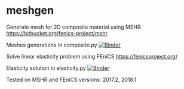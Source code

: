 # meshgen

Generate mesh for 2D composite material using MSHR https://bitbucket.org/fenics-project/mshr

Meshes generations in composite.py [![Binder](https://mybinder.org/badge.svg)](https://mybinder.org/v2/gh/petch/meshgen/master?filepath=composite.ipynb)

Solve linear elasticity problem using FEniCS https://fenicsproject.org/

Elasticity solution in elasticity.py [![Binder](https://mybinder.org/badge.svg)](https://mybinder.org/v2/gh/petch/meshgen/master?filepath=elasticity.ipynb)

Tested on MSHR and FEniCS versions: 2017.2, 2018.1
